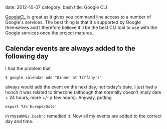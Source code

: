 date:    2012-10-07
category: bash
title: Google CLI

<a href="http://code.google.com/p/googlecl">GoogleCL</a> is
great as it gives you command line access to a number of
Google's services. The best thing is that it's supported by
Google themselves and I therefore believe it'll be the best
CLI tool to use with the Google services once the project
matures.

<h2>
Calendar events are always added to the following day 
</h2>

I had the problem that

    $ google calendar add "Dinner at Tiffany's"


always would add the event on the next day, not today's
date. I just had a hunch it was related to timezone (although
that normally doesn't imply date + 24 hours, more +/- a few
hours). Anyway, putting 

    export TZ='Europe/Oslo'


in my```$HOME/.bashrc``` remedied it. Now all my
events are added to the correct day and time.

